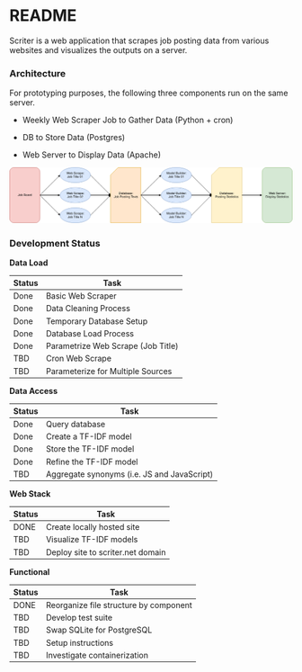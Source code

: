 # README

Scriter is a web application that scrapes job posting data from various
websites and visualizes the outputs on a server.


### Architecture

For prototyping purposes, the following three components run on the
same server.

* Weekly Web Scraper Job to Gather Data (Python + cron)

* DB to Store Data (Postgres)

* Web Server to Display Data (Apache)

![Visual of Architecture](scriter_overview.png)

### Development Status

**Data Load**

| Status  | Task |
|---|---|
| Done | Basic Web Scraper |
| Done | Data Cleaning Process |
| Done | Temporary Database Setup |
| Done | Database Load Process |
| Done | Parametrize Web Scrape (Job Title) |
| TBD | Cron Web Scrape |
| TBD | Parameterize for Multiple Sources |


**Data Access**

| Status  | Task |
|---|---|
| Done | Query database |
| Done | Create a TF-IDF model |
| Done | Store the TF-IDF model |
| Done | Refine the TF-IDF model |
| TBD | Aggregate synonyms (i.e. JS and JavaScript) |


**Web Stack**

| Status  | Task |
|---|---|
| DONE | Create locally hosted site |
| TBD | Visualize TF-IDF models |
| TBD | Deploy site to scriter.net domain |


**Functional**

| Status  | Task |
|---|---|
| DONE | Reorganize file structure by component |
| TBD | Develop test suite |
| TBD | Swap SQLite for PostgreSQL |
| TBD | Setup instructions |
| TBD | Investigate containerization |
